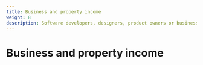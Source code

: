 ```yaml
---
title: Business and property income
weight: 8
description: Software developers, designers, product owners or business analysts. Integrate your software with the Income Tax API for Making Tax Digital.
---
```


<!--- Section owner: MTD Programme --->

# Business and property income

